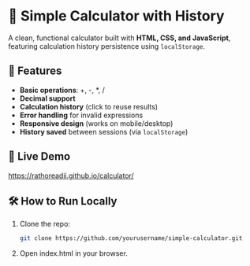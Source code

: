 # 🧮 Simple Calculator with History

A clean, functional calculator built with **HTML, CSS, and JavaScript**, featuring calculation history persistence using `localStorage`.

## 🌟 Features
- **Basic operations**: +, -, *, /
- **Decimal support**
- **Calculation history** (click to reuse results)
- **Error handling** for invalid expressions
- **Responsive design** (works on mobile/desktop)
- **History saved** between sessions (via `localStorage`)

## 🚀 Live Demo
https://rathoreadii.github.io/calculator/

## 🛠️ How to Run Locally
1. Clone the repo:
   ```bash
   git clone https://github.com/yourusername/simple-calculator.git

2. Open index.html in your browser.
